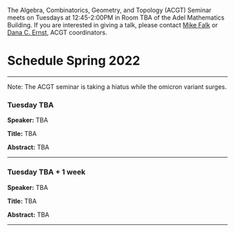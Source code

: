 The Algebra, Combinatorics, Geometry, and Topology (ACGT) Seminar meets on Tuesdays at 12:45-2:00PM in Room TBA of the Adel Mathematics Building. If you are interested in giving a talk, please contact [Mike Falk](mailto:Michael.Falk@nau.edu) or [Dana C. Ernst](http://danaernst.com), ACGT coordinators.

# Schedule Spring 2022 #

<hr>

Note:  The ACGT seminar is taking a hiatus while the omicron variant surges.

### Tuesday TBA

**Speaker:** TBA

**Title:** TBA

**Abstract:** TBA

<hr>

### Tuesday TBA + 1 week

**Speaker:** TBA

**Title:** TBA

**Abstract:** TBA

<hr>
